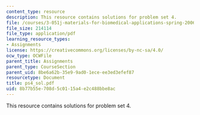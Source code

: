 ```yaml
---
content_type: resource
description: This resource contains solutions for problem set 4.
file: /courses/3-051j-materials-for-biomedical-applications-spring-2006/8b77b55e708d5c0115a4e2c488bbe8ac_ps4_sol.pdf
file_size: 214114
file_type: application/pdf
learning_resource_types:
- Assignments
license: https://creativecommons.org/licenses/by-nc-sa/4.0/
ocw_type: OCWFile
parent_title: Assignments
parent_type: CourseSection
parent_uid: 8be6a62b-35e9-9ad0-1ece-ee3ed3efef87
resourcetype: Document
title: ps4_sol.pdf
uid: 8b77b55e-708d-5c01-15a4-e2c488bbe8ac
---
```

This resource contains solutions for problem set 4.